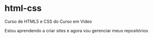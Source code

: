 # html-css
 Curso de HTML5 e CSS do Curso em Video

 Estou aprendendo a criar sites e agora vou gerenciar meus repositórios
